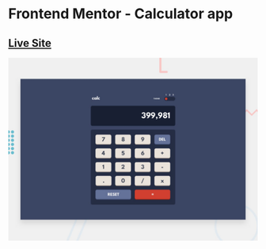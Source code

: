 # Frontend Mentor - Calculator app
## [Live Site](https://naythankik.github.io/simple_calculator/)

![Design preview for the Calculator app coding challenge](./design/desktop-preview.jpg)
